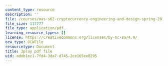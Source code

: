 ```yaml
---
content_type: resource
description: ''
file: /courses/mas-s62-cryptocurrency-engineering-and-design-spring-2018/adeb1ec17fd43da7d7452ce165ee0295_CCeq5PChvuk.pdf
file_size: 117777
file_type: application/pdf
learning_resource_types: []
license: https://creativecommons.org/licenses/by-nc-sa/4.0/
ocw_type: OCWFile
resourcetype: Document
title: 3play pdf file
uid: adeb1ec1-7fd4-3da7-d745-2ce165ee0295
---
```

